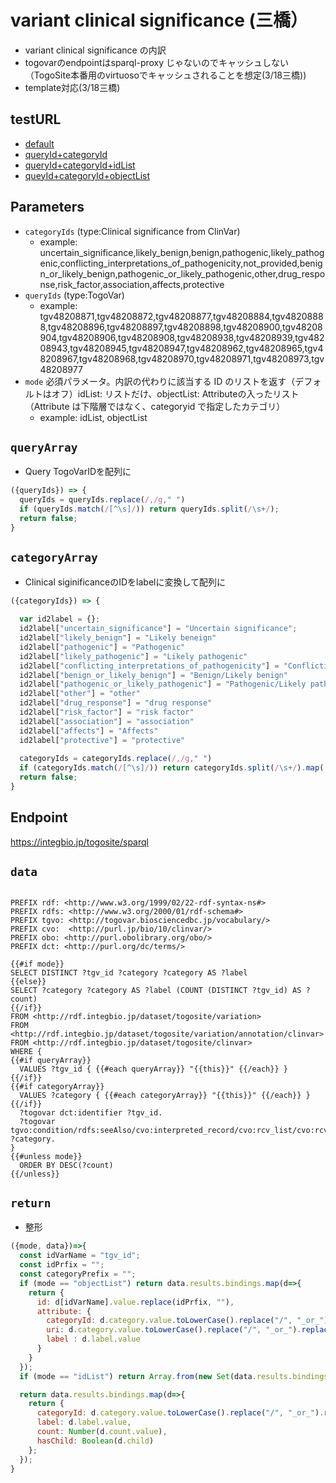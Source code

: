 # variant clinical significance (三橋）

- variant clinical significance の内訳
- togovarのendpointはsparql-proxy じゃないのでキャッシュしない（TogoSite本番用のvirtuosoでキャッシュされることを想定(3/18三橋))
- template対応(3/18三橋)

## testURL
- [default](https://integbio.jp/togosite/sparqlist/api/variant_clinical_significance?categoryIds=&queryIds=&mode=)
- [queryId+categoryId](https://integbio.jp/togosite/sparqlist/api/variant_clinical_significance?categoryIds=uncertain_significance%2Clikely_benign%2Cpathogenic&queryIds=tgv48208871%2Ctgv48208872%2Ctgv48208877&mode=)
- [queryId+categoryId+idList](https://integbio.jp/togosite/sparqlist/api/variant_clinical_significance?categoryIds=uncertain_significance%2Clikely_benign%2Cbenign%2Cpathogenic&queryIds=tgv48208871%2Ctgv48208872%2Ctgv48208877&mode=idList)
- [queyId+categoryId+objectList](https://integbio.jp/togosite/sparqlist/api/variant_clinical_significance?categoryIds=uncertain_significance%2Clikely_benign%2Cbenign%2Cpathogenic&queryIds=tgv48208871%2Ctgv48208872%2Ctgv48208877&mode=objectList)

## Parameters

* `categoryIds` (type:Clinical significance from ClinVar)
  * example: uncertain_significance,likely_benign,benign,pathogenic,likely_pathogenic,conflicting_interpretations_of_pathogenicity,not_provided,benign_or_likely_benign,pathogenic_or_likely_pathogenic,other,drug_response,risk_factor,association,affects,protective
* `queryIds` (type:TogoVar)
  * example: tgv48208871,tgv48208872,tgv48208877,tgv48208884,tgv48208888,tgv48208896,tgv48208897,tgv48208898,tgv48208900,tgv48208904,tgv48208906,tgv48208908,tgv48208938,tgv48208939,tgv48208943,tgv48208945,tgv48208947,tgv48208962,tgv48208965,tgv48208967,tgv48208968,tgv48208970,tgv48208971,tgv48208973,tgv48208977
* `mode` 必須パラメータ。内訳の代わりに該当する ID のリストを返す（デフォルトはオフ）idList: リストだけ、objectList: Attributeの入ったリスト（Attribute は下階層ではなく、categoryid で指定したカテゴリ）
  * example: idList, objectList

## `queryArray`
- Query TogoVarIDを配列に
```javascript
({queryIds}) => {
  queryIds = queryIds.replace(/,/g," ")
  if (queryIds.match(/[^\s]/)) return queryIds.split(/\s+/);
  return false;
}
```

## `categoryArray`
- Clinical siginificanceのIDをlabelに変換して配列に
```javascript
({categoryIds}) => {
  
  var id2label = {};
  id2label["uncertain_significance"] = "Uncertain significance";
  id2label["likely_benign"] = "Likely beneign"
  id2label["pathogenic"] = "Pathogenic"
  id2label["likely_pathogenic"] = "Likely pathogenic"
  id2label["conflicting_interpretations_of_pathogenicity"] = "Conflicting interpretations of pathogenicity"
  id2label["benign_or_likely_benign"] = "Benign/Likely benign"
  id2label["pathogenic_or_likely_pathogenic"] = "Pathogenic/Likely pathogenic"
  id2label["other"] = "other"
  id2label["drug_response"] = "drug response"
  id2label["risk_factor"] = "risk factor"
  id2label["association"] = "association"
  id2label["affects"] = "Affects"
  id2label["protective"] = "protective"
  
  categoryIds = categoryIds.replace(/,/g," ")
  if (categoryIds.match(/[^\s]/)) return categoryIds.split(/\s+/).map( categoryId => id2label[categoryId]　);
  return false;
}
```

## Endpoint

https://integbio.jp/togosite/sparql

## `data`
```sparql

PREFIX rdf: <http://www.w3.org/1999/02/22-rdf-syntax-ns#>
PREFIX rdfs: <http://www.w3.org/2000/01/rdf-schema#>
PREFIX tgvo: <http://togovar.biosciencedbc.jp/vocabulary/>
PREFIX cvo:  <http://purl.jp/bio/10/clinvar/>
PREFIX obo: <http://purl.obolibrary.org/obo/>
PREFIX dct: <http://purl.org/dc/terms/>

{{#if mode}}
SELECT DISTINCT ?tgv_id ?category ?category AS ?label
{{else}}
SELECT ?category ?category AS ?label (COUNT (DISTINCT ?tgv_id) AS ?count) 
{{/if}}
FROM <http://rdf.integbio.jp/dataset/togosite/variation>
FROM <http://rdf.integbio.jp/dataset/togosite/variation/annotation/clinvar>
FROM <http://rdf.integbio.jp/dataset/togosite/clinvar>
WHERE {  
{{#if queryArray}}
  VALUES ?tgv_id { {{#each queryArray}} "{{this}}" {{/each}} }
{{/if}}
{{#if categoryArray}}
  VALUES ?category { {{#each categoryArray}} "{{this}}" {{/each}} }    
{{/if}}
  ?togovar dct:identifier ?tgv_id.
  ?togovar tgvo:condition/rdfs:seeAlso/cvo:interpreted_record/cvo:rcv_list/cvo:rcv_accession/cvo:interpretation ?category.  
}
{{#unless mode}}  
  ORDER BY DESC(?count)
{{/unless}}
```

## `return`
- 整形
```javascript
({mode, data})=>{
  const idVarName = "tgv_id";
  const idPrfix = "";
  const categoryPrefix = "";
  if (mode == "objectList") return data.results.bindings.map(d=>{
    return {
      id: d[idVarName].value.replace(idPrfix, ""), 
      attribute: {
        categoryId: d.category.value.toLowerCase().replace("/", "_or_").replace(/,?\s+/g, "_"),
        uri: d.category.value.toLowerCase().replace("/", "_or_").replace(/,?\s+/g, "_"),
        label : d.label.value
      }
    }
  });
  if (mode == "idList") return Array.from(new Set(data.results.bindings.map(d=>d[idVarName].value.replace(idPrfix, "")))); // unique

  return data.results.bindings.map(d=>{ 
    return {
      categoryId: d.category.value.toLowerCase().replace("/", "_or_").replace(/,?\s+/g, "_"),
      label: d.label.value,
      count: Number(d.count.value),
      hasChild: Boolean(d.child)
    };
  });	
}
```